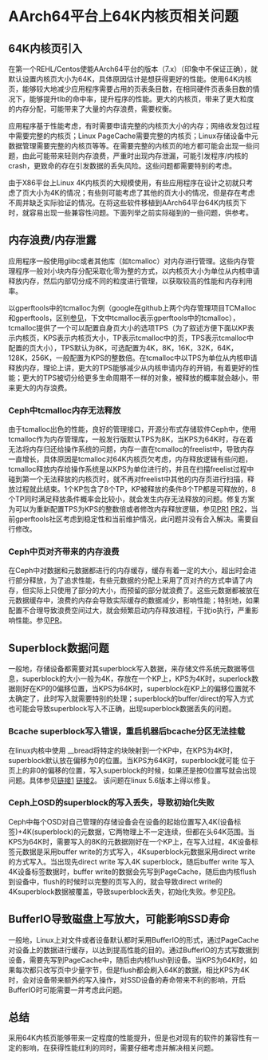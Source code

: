 # AArch64平台上64K内核页相关问题

## 64K内核页引入
在第一个REHL/Centos使能AArch64平台的版本（7.x）（印象中不保证正确），就默认设置内核页大小为64K，具体原因估计是想获得更好的性能。使用64K内核页，能够较大地减少应用程序需要占用的页表条目数，在相同硬件页表条目数的情况下，能够提升tlb的命中率，提升程序的性能。更大的内核页，带来了更大粒度的内存分配，可能带来了大量的内存浪费，需要权衡。

应用程序基于性能考虑，有时需要申请完整的内核页大小的内存；网络收发包过程中需要完整的内核页；Linux PageCache需要完整的内核页；Linux存储设备中元数据管理需要完整的内核页等等。在需要完整的内核页的地方都可能会出现一些问题，由此可能带来轻则内存浪费，严重时出现内存泄漏，可能引发程序/内核的crash，更致命的存在引发数据的丢失风险。这些问题都需要特别的考虑。

由于X86平台上Linux 4K内核页的大规模使用，有些应用程序在设计之初就只考虑了页大小为4K的情况；有些则可能考虑了其他的页大小的情况，但是存在考虑不周并缺乏实际验证的情况。在将这些软件移植到AArch64平台64K内核页下时，就容易出现一些兼容性问题。下面列举之前实际碰到的一些问题，供参考。

## 内存浪费/内存泄露
应用程序一般使用glibc或者其他库（如tcmalloc）对内存进行管理。这些内存管理程序一般对小块内存分配采取化零为整的方式，以内核页大小为单位从内核申请释放内存，然后内部切分成不同的粒度进行管理，以获取较高的性能和内存利用率。

以gperftools中的tcmalloc为例（google在github上两个内存管理项目TCMalloc和gperftools，区别[参见](https://google.github.io/tcmalloc/gperftools.html)，下文中tcmalloc表示gperftools中的tcmalloc），tcmalloc提供了一个可以配置自身页大小的选项TPS（为了叙述方便下面以KP表示内核页，KPS表示内核页大小，TP表示tcmalloc中的页，TPS表示tcmalloc中配置的页大小），TPS默认为8K，可选配置为4K，8K，16K，32K，64K，128K，256K，一般配置为KPS的整数倍。在tcmalloc中以TPS为单位从内核申请释放内存，理论上讲，更大的TPS能够减少从内核申请内存的开销，有着更好的性能；更大的TPS被切分给更多生命周期不一样的对象，被释放的概率就会越小，带来更大的内存浪费。
### Ceph中tcmalloc内存无法释放
由于tcmalloc出色的性能，良好的管理接口，开源分布式存储软件Ceph中，使用tcmalloc作为内存管理库，一般发行版默认TPS为8K，当KPS为64K时，存在着无法将内存归还给操作系统的问题，内存一直在tcmalloc的freelist中，导致内存一直增长，具体原因是tcmalloc对64K内核页欠考虑，内存释放逻辑有些问题，tcmalloc释放内存给操作系统是以KPS为单位进行的，并且在扫描freelist过程中碰到第一个无法释放的内核页时，就不再对freelist中其他的内存页进行扫描，释放过程就此结束。1个KP包含了8个TP，KP被释放的条件8个TP都是可释放的，8个TP同时满足释放条件概率会比较小，就会发生内存无法释放的问题。修复方案为可以为重新配置TPS为KPS的整数倍或者修改内存释放逻辑，参见[PR1](https://github.com/gperftools/gperftools/pull/1201)
[PR2](https://github.com/gperftools/gperftools/pull/1269)，当前gperftools社区考虑到稳定性和当前维护情况，此问题并没有合入解决。需要自行修改。

### Ceph中页对齐带来的内存浪费
在Ceph中对数据和元数据都进行的内存缓存，缓存有着一定的大小，超出时会进行部分释放，为了追求性能，有些元数据的分配上采用了页对齐的方式申请了内存，但实际上只使用了部分的大小，而预留的部分就浪费了。这些元数据都被放在元数据缓存中，浪费的内存会导致实际缓存的数据减少，影响性能；特别地，如果配置不合理导致浪费空间过大，就会频繁启动内存释放进程，干扰io执行，严重影响性能。参见[PR](https://github.com/ceph/ceph/pull/38701)。

## Superblock数据问题
一般地，存储设备都需要对其superblock写入数据，来存储文件系统元数据等信息，superblock的大小一般为4K，存放在一个KP上，KPS为4K时，superlock数据刚好在KP的0偏移位置，当KPS为64K时，superblock在KP上的偏移位置就不太确定了，此时写入就需要特别的处理；superblock的buffer/direct的写入方式也可能会导致superblock写入不正确，出现superblock数据丢失的问题。
### Bcache superblock写入错误，重启机器后bcache分区无法挂载
在linux内核中使用 __bread将特定的块映射到一个KP中，在KPS为4K时，superblock默认放在偏移为0的位置。当KPS为64K时，superblock就可能
位于页上的非0的偏移的位置，写入superblock的时候，如果还是按0位置写就会出现问题。具体参见[链接1](https://lkml.indiana.edu/hypermail/linux/kernel/1912.0/05134.html) [链接2]( https://listman.redhat.com/archives/dm-devel/2016-July/027545.html)。
该问题在linux 5.6版本上得以修复。

### Ceph上OSD的superblock的写入丢失，导致初始化失败
Ceph中每个OSD对自己管理的存储设备会在设备的起始位置写入4K(设备标签)+4K(superblock)的元数据，它两物理上不一定连续，但都在头64K范围。当KPS为64K时，需要写入的8K的元数据刚好在一个KP上，在写入过程，4K设备标签元数据是采用buffer write的方式写入，4Ksuperblock元数据采用direct write的方式写入。当出现先direct write 写入4K superblock，随后buffer write 写入4K设备标签数据时，buffer write的数据会先写到PageCache，随后由内核flush到设备中，flush的时候时以完整的页写入的，就会导致direct write的4Ksuperblock数据被覆盖，导致superblock丢失，初始化失败。参见[PR](https://github.com/ceph/ceph/pull/48092)。

## BufferIO导致磁盘上写放大，可能影响SSD寿命
一般地，Linux上对文件或者设备默认都时采用BufferIO的形式，通过PageCache对设备上的数据进行缓存，以达到提高性能的目的。通过BufferIO的方式写数据到设备，需要先写到PageCache中，随后由内核flush到设备。当KPS为64K时，如果每次都只改写页中少量字节，但是flush都会刷入64K的数据，相比KPS为4K时，会对设备带来额外的写入操作，对SSD设备的寿命带来不利的影响，开启BufferIO时可能需要一并考虑此问题。

## 总结
采用64K内核页能够带来一定程度的性能提升，但是也对现有的软件的兼容性有一定的影响，在获得性能红利的同时，需要仔细考虑并解决相关问题。
